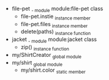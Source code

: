 * file-pet <sub>- module</sub> module:file-pet class
  * file-pet.instie
 <sub>instance member</sub>
  * file-pet.files
 <sub>instance member</sub>
  * delete(paths) <sub>instance function</sub>
* jacket <sub>- module</sub> module:jacket class
  * zip() <sub>instance function</sub>
* my/ShirtCreator <sub>global module</sub> 
* my/shirt <sub>global module</sub> 
  * my/shirt.color
 <sub>static member</sub>
